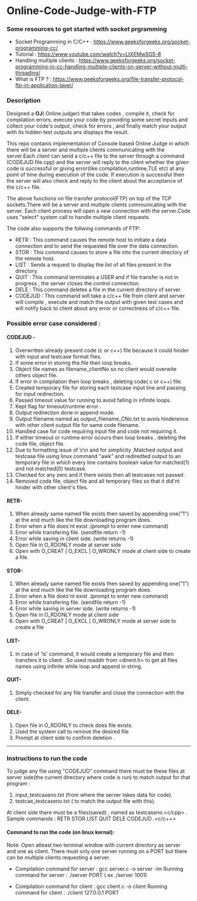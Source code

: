 # Online-Code-Judge-with-FTP
### Some resources to get started with socket prgramming
* Socket Programming in C/C++ : https://www.geeksforgeeks.org/socket-programming-cc/
* Tutorial : https://www.youtube.com/watch?v=LtXEMwSG5-8
* Handling multiple clients : https://www.geeksforgeeks.org/socket-programming-in-cc-handling-multiple-clients-on-server-without-multi-threading/
* What is FTP ?  : https://www.geeksforgeeks.org/file-transfer-protocol-ftp-in-application-layer/

### Description

Designed a **OJ**( Online judger) that takes codes , compile it, check for compilation errors, execute your code by providing some secret inputs and collect your code's output, check for  errors , and finally match your output with its hidden test outputs ans displays the result.

This repo contanis implementation of Console based Online Judge in which there will be a server and multiple clients communicating with the server.Each client can send a c/c++ file to the server through a command (CODEJUD file.cpp) and the server will reply to the client whether the given code is successful or giving error(like compilation,runtime,TLE etc) at any point of time during execution of the code. If execution is successful then the server will also check and reply to the client about the acceptance of the c/c++ file.

The above functions on file transfer protocol(FTP) on top of the TCP sockets.There will be a server and multiple clients communicating with the server. Each client process will open a new connection with the server.Code uses "select" system call to handle multiple client requests.

The code also supports the follwing commands of FTP:

* RETR : This command causes the remote host to initiate a data connection and to send the requested file over the  data connection.
* STOR : This command causes to store a file into the current directory of the remote host.
* LIST : Sends a request to display the list of all files present in the directory.
* QUIT : This command terminates a USER and if file transfer is not in progress , the server closes the control connection.
* DELE : This command deletes a file in the current directory of server.
* CODEJUD : This command will take a c/c++ file from client and server will compile , execute and match the output with given test cases and will notify back to client about any error or correctness of c/c++ file.

### Possible error case considered :

#### CODEJUD - 

1. Overwritten already present code (c or c++) file because it could hinder with input and testcase format files.
2. If some error in storing the file then loop breaks.
3. Object file names as filename_clientNo so no client would overwite others object file.
4. If error in compilation then loop breaks , deleting code( c or c++) file.
5. Created temporary file for storing each testcase input line and passing for input redirection.                
6. Passed timeout value for running to avoid falling in infinite loops.
7. Kept flag for timeout/runtime error .
8. Output redirection done in append mode.
9. Output filename named as output_filename_CNo.txt to avois hinderence with other client output file for same code filename.
10. Handled case for code requiring input file and code not requiring it.
11. If either timeout or runtime error ocours then loop breaks , deleting the code file, object file.
12. Due to formatting issue of \r\n and for simplicity ,Matched output and testcase file using linux command "awk" and rediredted output to an temporary file in which every line contains boolean value for matched(1) and not matched(0) testcase.
13. Checked for any zero and if there exists then all testcases not passed .
14. Removed code file, object file and all temporary files so that it did'nt hinder with other client's files.

#### RETR-  

1. When already same named file exists then saved by appending one("1") at the end much like the file downloading program does. 
2. Error when a file does'nt exist .(prompt to enter new command)
3. Error while transfering file.        (sendfile return -1)
4. Error while saving in client side. (write returns -1)
5. Open file in O_RDONLY mode at server side
6. Open with O_CREAT | O_EXCL | O_WRONLY mode at client side to create a file.

#### STOR-       

1. When already same named file exists then saved by appending one("1") at the end much like the file         downloading program does. 
2. Error when a file does'nt exist .(prompt to enter new command)
3. Error while transfering file.        (sendfile return -1)
4. Error while saving in server side. (write returns -1)
5. Open file in O_RDONLY mode at client side
6. Open with O_CREAT | O_EXCL | O_WRONLY mode at server side to create a file

#### LIST-
1. In case of 'ls' command, it would create a temporary file and then transfers it to client . So used readdir from <dirent.h> to get all files names using infinite while loop and append in string.

#### QUIT- 
1. Simply checked for any file transfer and close the connection with the client.

#### DELE- 
1. Open file in O_RDONLY to check does file exists.
2. Used the system call to remove the desired file
3. Prompt at client side to confirm deletion .
_____________________________________________________________________

### Instructions to run the code
To judge any file using "CODEJUD" command there must be these files at server side(the current directory where code is run) to match output for that program :
1. input_testcaseno.txt (from where the server takes data for code).
2. testcae_testcaseno.txt ( to match the output file with this).

At client side there must be a files(saved) , named as testcaseno.<c/cpp> . 
Sample commands :
RETR <filename>
STOR <filename>
LIST
QUIT
DELE <filename>
CODEJUD <filename>.<c/c++>

#### Command to run the code (on linux kernal):
Note: Open atleast two terminal window with current directory as server and one as client. There must only one server running on a PORT but there can be multiple clients requesting a server.

* Compilation command for server :  gcc server.c -o server -lm
Running command for server :   ./server PORT  ( ex ./server 1001)

* Compilation command for client :  gcc client.c -o client 
Running command for client :   ./client 127.0.0.1 PORT
